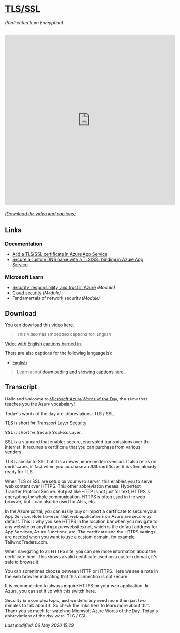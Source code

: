 # [TLS/SSL](/en/topic/tls-ssl)

###### (Redirected from Encryption)

<iframe width="560" height="560" src="https://www.youtube.com/embed/xJ_5BZoZ0mU" frameborder="0" allow="accelerometer; autoplay; encrypted-media; gyroscope; picture-in-picture" allowfullscreen></iframe>

###### [(Download the video and captions)](#download)

## Links

### Documentation

- [Add a TLS/SSL certificate in Azure App Service](http://gslb.ch/463)
- [Secure a custom DNS name with a TLS/SSL binding in Azure App Service](http://gslb.ch/464)

### Microsoft Learn

- [Security, responsibility, and trust in Azure](http://gslb.ch/459) *(Module)*
- [Cloud security](http://gslb.ch/465) *(Module)*
- [Fundamentals of network security](http://gslb.ch/460) *(Module)*

<a id="download"></a>

## Download

[You can download this video here](https://wordsoftheday.blob.core.windows.net/videos/tls-ssl.en.mp4).

> This video has embedded captions for: English

[Video with English captions burned in](https://wordsoftheday.blob.core.windows.net/videos/tls-ssl.en.en.burn.mp4).

There are also captions for the following language(s):

- [English](https://wordsoftheday.blob.core.windows.net/captions/tls-ssl.en.en.srt)

> Learn about [downloading and showing captions here](/en/captions).

## Transcript

Hello and welcome to [Microsoft Azure Words of the Day](/en), the show that teaches you the Azure vocabulary!

Today's words of the day are abbreviations: TLS / SSL.

TLS is short for Transport Layer Security

SSL is short for Secure Sockets Layer.

SSL is a standard that enables secure, encrypted transmissions over the internet. It requires a certificate that you can purchase from various vendors. 

TLS is similar to SSL but it is a newer, more modern version. It also relies on certificates, in fact when you purchase an SSL certificate, it is often already ready for TLS.

When TLS or SSL are setup on your web server, this enables you to serve web content over HTTPS. This other abbreviation means: Hypertext Transfer Protocol Secure. But just like HTTP is not just for text, HTTPS is encrypting the whole communication. HTTPS is often used in the web browser, but it can also be used for APIs, etc.

In the Azure portal, you can easily buy or import a certificate to secure your App Service. Note however that web applications on Azure are secure by default. This is why you see HTTPS in the location bar when you navigate to any website on anything.azurewebsites.net, which is the default address for App Services, Azure Functions, etc. The certificate and the HTTPS settings are needed when you want to use a custom domain, for example TailwindTraders.com.

When navigating to an HTTPS site, you can see more information about the certificate here. This shows a valid certificate used on a custom domain, it's safe to browse it.

You can sometimes choose between HTTP or HTTPS. Here we see a note in the web browser indicating that this connection is not secure.

It is recommended to always require HTTPS on your web application. In Azure, you can set it up with this switch here.

Security is a complex topic, and we definitely need more than just two minutes to talk about it. So check the links here to learn more about that. Thank you so much for watching Microsoft Azure Words of the Day. Today's abbreviations of the day were: TLS / SSL.

*Last modified: 06 May 2020 15:29*